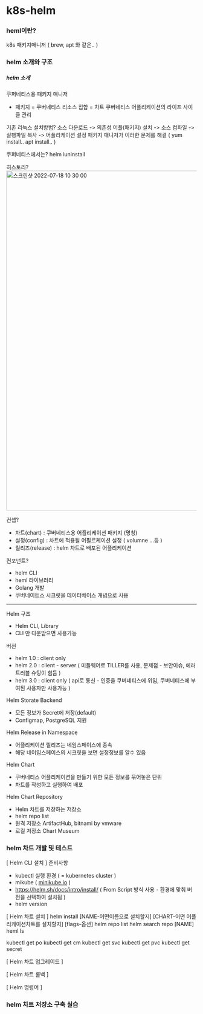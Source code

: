 # k8s-helm

### heml이란? 
k8s 패키지매니저 ( brew, apt 와 같은.. )

### helm 소개와 구조
##### helm 소개
쿠퍼네티스용 패키지 매니저 
* 패키지 = 쿠버네티스 리소스 집합 = 차트 
쿠버네티스 어플리케이션의 라이프 사이클 관리

기존 리눅스 설치방법?
소스 다운로드 -> 의존성 어플(패키지) 설치 -> 소스 컴파일 -> 실팽파일 복사 -> 어플리케이션 설정
패키지 매니저가 이러한 문제를 해결 ( yum install.. apt install.. )

쿠퍼네티스에서는? helm iuninstall

히스토리?
<img width="897" alt="스크린샷 2022-07-18 10 30 00" src="https://user-images.githubusercontent.com/71858757/179433707-edfeb89d-5a9a-4740-9f8d-bf037d91e7d2.png">

컨셉?
- 차트(chart) : 쿠버네티스용 어플리케이션 패키지 (명칭)
- 설정(config) : 차트에 적용될 어필르케이션 설정 ( volumne ...등 )
- 릴리즈(release) : helm 차트로 배포된 어플리케이션

컨포넌트?
- helm CLI
- heml 라이브러리
- Golang 개발
- 쿠버네이트스 시크릿을 데이터베이스 개념으로 사용

---
Helm 구조
- Helm CLI, Library 
- CLI 만 다운받으면 사용가능

버전
- helm 1.0 : client only
- helm 2.0 : client - server ( 미들웨어로 TILLER를 사용, 문제점 - 보안이슈, 에러 트러블 슈팅이 힘듬 ) 
- helm 3.0 : client only ( api로 통신 - 인증을 쿠버네티스에 위임, 쿠버네티스에 부여된 사용자만 사용가능 )

Helm Storate Backend
- 모든 정보가 Secret에 저장(default)
- Configmap, PostgreSQL 지원 

Helm Release in Namespace
- 어플리케이션 릴리즈는 네임스페이스에 종속
- 해당 네이임스페이스의 시크릿을 보면 설정정보를 알수 있음

Helm Chart
- 쿠버네티스 어플리케이션을 만들기 위한 모든 정보를 묶어놓은 단위
- 차트를 작성하고 실행하여 배포

Helm Chart Repository
- Helm 차트를 저장하는 저장소
- helm repo list
- 원격 저장소 ArtifactHub, bitnami by vmware
- 로컬 저장소 Chart Museum


### helm 차트 개발 및 테스트 
[ Helm CLI 설치 ]
준비사항 
- kubectl 실행 환경 ( = kubernetes cluster )
- mikube ( [minikube.io](https://minikube.sigs.k8s.io/docs/start/) )
- https://helm.sh/docs/intro/install/ ( From Script 방식 사용 - 환경에 맞춰 버전을 선택하여 설치됨 )
- helm version

[ Helm 차트 설치 ]
helm install [NAME-어떤이름으로 설치할지] [CHART-어떤 어플리케이션차트를 설치할지] [flags-옵션]
helm repo list
helm search repo [NAME]
heml ls 

kubectl get po 
kubectl get cm
kubectl get svc
kubectl get pvc
kubectl get secret


[ Helm 차트 업그레이드 ]

[ Helm 차트 롤백 ]

[ Helm 명령어 ]

### helm 차트 저장소 구축 실습
